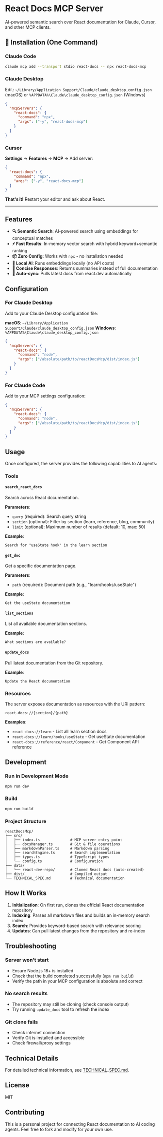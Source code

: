 # React Docs MCP Server

AI-powered semantic search over React documentation for Claude, Cursor, and other MCP clients.

## 🚀 Installation (One Command)

### Claude Code
```bash
claude mcp add --transport stdio react-docs -- npx react-docs-mcp
```

### Claude Desktop

Edit: `~/Library/Application Support/Claude/claude_desktop_config.json` (macOS) or `%APPDATA%\Claude\claude_desktop_config.json` (Windows)

```json
{
  "mcpServers": {
    "react-docs": {
      "command": "npx",
      "args": ["-y", "react-docs-mcp"]
    }
  }
}
```

### Cursor

**Settings** → **Features** → **MCP** → Add server:
```json
{
  "react-docs": {
    "command": "npx",
    "args": ["-y", "react-docs-mcp"]
  }
}
```

**That's it!** Restart your editor and ask about React.

---

## Features

- **🔍 Semantic Search**: AI-powered search using embeddings for conceptual matches
- **⚡ Fast Results**: In-memory vector search with hybrid keyword+semantic ranking
- **📦 Zero Config**: Works with `npx` - no installation needed
- **🤖 Local AI**: Runs embeddings locally (no API costs)
- **📝 Concise Responses**: Returns summaries instead of full documentation
- **🔄 Auto-sync**: Pulls latest docs from react.dev automatically

## Configuration

### For Claude Desktop

Add to your Claude Desktop configuration file:

**macOS**: `~/Library/Application Support/Claude/claude_desktop_config.json`
**Windows**: `%APPDATA%\Claude\claude_desktop_config.json`

```json
{
  "mcpServers": {
    "react-docs": {
      "command": "node",
      "args": ["/absolute/path/to/reactDocsMcp/dist/index.js"]
    }
  }
}
```

### For Claude Code

Add to your MCP settings configuration:

```json
{
  "mcpServers": {
    "react-docs": {
      "command": "node",
      "args": ["/absolute/path/to/reactDocsMcp/dist/index.js"]
    }
  }
}
```

## Usage

Once configured, the server provides the following capabilities to AI agents:

### Tools

#### `search_react_docs`

Search across React documentation.

**Parameters**:
- `query` (required): Search query string
- `section` (optional): Filter by section (learn, reference, blog, community)
- `limit` (optional): Maximum number of results (default: 10, max: 50)

**Example**:
```
Search for "useState hook" in the learn section
```

#### `get_doc`

Get a specific documentation page.

**Parameters**:
- `path` (required): Document path (e.g., "learn/hooks/useState")

**Example**:
```
Get the useState documentation
```

#### `list_sections`

List all available documentation sections.

**Example**:
```
What sections are available?
```

#### `update_docs`

Pull latest documentation from the Git repository.

**Example**:
```
Update the React documentation
```

### Resources

The server exposes documentation as resources with the URI pattern:

```
react-docs://{section}/{path}
```

**Examples**:
- `react-docs://learn` - List all learn section docs
- `react-docs://learn/hooks/useState` - Get useState documentation
- `react-docs://reference/react/Component` - Get Component API reference

## Development

### Run in Development Mode

```bash
npm run dev
```

### Build

```bash
npm run build
```

### Project Structure

```
reactDocsMcp/
├── src/
│   ├── index.ts              # MCP server entry point
│   ├── docsManager.ts        # Git & file operations
│   ├── markdownParser.ts     # Markdown parsing
│   ├── searchEngine.ts       # Search implementation
│   ├── types.ts              # TypeScript types
│   └── config.ts             # Configuration
├── data/
│   └── react-dev-repo/       # Cloned React docs (auto-created)
├── dist/                     # Compiled output
└── TECHNICAL_SPEC.md         # Technical documentation
```

## How It Works

1. **Initialization**: On first run, clones the official React documentation repository
2. **Indexing**: Parses all markdown files and builds an in-memory search index
3. **Search**: Provides keyword-based search with relevance scoring
4. **Updates**: Can pull latest changes from the repository and re-index

## Troubleshooting

### Server won't start

- Ensure Node.js 18+ is installed
- Check that the build completed successfully (`npm run build`)
- Verify the path in your MCP configuration is absolute and correct

### No search results

- The repository may still be cloning (check console output)
- Try running `update_docs` tool to refresh the index

### Git clone fails

- Check internet connection
- Verify Git is installed and accessible
- Check firewall/proxy settings

## Technical Details

For detailed technical information, see [TECHNICAL_SPEC.md](./TECHNICAL_SPEC.md).

## License

MIT

## Contributing

This is a personal project for connecting React documentation to AI coding agents. Feel free to fork and modify for your own use.
